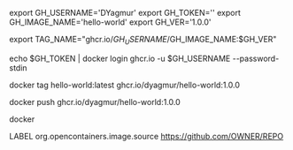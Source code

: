 export GH_USERNAME='DYagmur'
export GH_TOKEN=''
export GH_IMAGE_NAME='hello-world'
export GH_VER='1.0.0'

export TAG_NAME="ghcr.io/$GH_USERNAME/$GH_IMAGE_NAME:$GH_VER"


echo $GH_TOKEN | docker login ghcr.io -u $GH_USERNAME --password-stdin

docker tag hello-world:latest ghcr.io/dyagmur/hello-world:1.0.0

docker push ghcr.io/dyagmur/hello-world:1.0.0

docker 

LABEL org.opencontainers.image.source https://github.com/OWNER/REPO